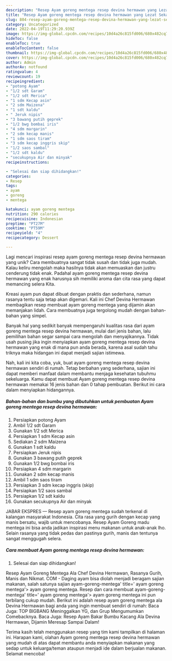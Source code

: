 ```yaml
---
description: "Resep Ayam goreng mentega resep devina hermawan yang Lezat Sekali"
title: "Resep Ayam goreng mentega resep devina hermawan yang Lezat Sekali"
slug: 804-resep-ayam-goreng-mentega-resep-devina-hermawan-yang-lezat-sekali
category: Uncategorized
date: 2022-04-19T11:29:20.939Z
image: https://img-global.cpcdn.com/recipes/10d4a26c815fd006/680x482cq70/ayam-goreng-mentega-resep-devina-hermawan-foto-resep-utama.jpg
hideToc: false
enableToc: true
enableTocContent: false
thumbnail: https://img-global.cpcdn.com/recipes/10d4a26c815fd006/680x482cq70/ayam-goreng-mentega-resep-devina-hermawan-foto-resep-utama.jpg
cover: https://img-global.cpcdn.com/recipes/10d4a26c815fd006/680x482cq70/ayam-goreng-mentega-resep-devina-hermawan-foto-resep-utama.jpg
author: Admin
authorAv: notfound
ratingvalue: 4
reviewcount: 19
recipeingredient:
- "potong Ayam"
- "1/2 sdt Garam"
- "1/2 sdt Merica"
- "1 sdm Kecap asin"
- "2 sdm Maizena"
- "1 sdt kaldu"
- " Jeruk nipis"
- "3 bawang putih geprek"
- "1/2 bwg bombai iris"
- "4 sdm margarin"
- "2 sdm kecap manis"
- "1 sdm saos tiram"
- "3 sdm kecap inggris skip"
- "1/2 saos sambal"
- "1/2 sdt kaldu"
- "secukupnya Air dan minyak"
recipeinstructions:

- "Selesai dan siap dihidangkan!"
categories:
- Resep
tags:
- ayam
- goreng
- mentega

katakunci: ayam goreng mentega 
nutrition: 290 calories
recipecuisine: Indonesian
preptime: "PT27M"
cooktime: "PT59M"
recipeyield: "4"
recipecategory: Dessert

---
```





Lagi mencari inspirasi resep ayam goreng mentega resep devina hermawan yang unik? Cara membuatnya sangat tidak susah dan tidak juga mudah. Kalau keliru mengolah maka hasilnya tidak akan memuaskan dan justru cenderung tidak enak. Padahal ayam goreng mentega resep devina hermawan yang enak harusnya sih memiliki aroma dan cita rasa yang dapat memancing selera Kita.





Kreasi ayam pun dapat dibuat dengan praktis dan sederhana, namun rasanya tentu saja tetap akan digemari. Kali ini Chef Devina Hermawan membagikan resep membuat ayam goreng mentega yang dijamin akan memanjakan lidah. Cara membuatnya juga tergolong mudah dengan bahan-bahan yang simpel.

Banyak hal yang sedikit banyak mempengaruhi kualitas rasa dari ayam goreng mentega resep devina hermawan, mulai dari jenis bahan, lalu pemilihan bahan segar sampai cara mengolah dan menyajikannya. Tidak usah pusing jika ingin menyiapkan ayam goreng mentega resep devina hermawan yang enak di mana pun anda berada, karena asal sudah tahu triknya maka hidangan ini dapat menjadi sajian istimewa.






Nah, kali ini kita coba, yuk, buat ayam goreng mentega resep devina hermawan sendiri di rumah. Tetap berbahan yang sederhana, sajian ini dapat memberi manfaat dalam membantu menjaga kesehatan tubuhmu sekeluarga. Kamu dapat membuat Ayam goreng mentega resep devina hermawan memakai 16 jenis bahan dan 0 tahap pembuatan. Berikut ini cara dalam menyiapkan hidangannya.

<!--inarticleads1-->

##### Bahan-bahan dan bumbu yang dibutuhkan untuk pembuatan Ayam goreng mentega resep devina hermawan:

1. Persiapkan potong Ayam
1. Ambil 1/2 sdt Garam
1. Gunakan 1/2 sdt Merica
1. Persiapkan 1 sdm Kecap asin
1. Sediakan 2 sdm Maizena
1. Gunakan 1 sdt kaldu
1. Persiapkan  Jeruk nipis
1. Gunakan 3 bawang putih geprek
1. Gunakan 1/2 bwg bombai iris
1. Persiapkan 4 sdm margarin
1. Gunakan 2 sdm kecap manis
1. Ambil 1 sdm saos tiram
1. Persiapkan 3 sdm kecap inggris (skip)
1. Persiapkan 1/2 saos sambal
1. Persiapkan 1/2 sdt kaldu
1. Gunakan secukupnya Air dan minyak


JABAR EKSPRES — Resep ayam goreng mentega sudah terkenal di kalangan masyarakat Indonesia. Cita rasa yang gurih dengan kecap yang manis bersatu, wajib untuk mencobanya. Resep Ayam Goreng madu mentega ini bisa anda jadikan inspirasi menu makanan untuk anak-anak lho. Selain rasanya yang tidak pedas dan pastinya gurih, manis dan tentunya sangat menggugah selera. 

<!--inarticleads2-->

##### Cara membuat Ayam goreng mentega resep devina hermawan:


1. Selesai dan siap dihidangkan!

Resep Ayam Goreng Mentega Ala Chef Devina Hermawan, Rasanya Gurih, Manis dan Nikmat. COM - Daging ayam bisa diolah menjadi beragam sajian makanan, salah satunya sajian ayam-goreng-mentega&#39; title=&#39; ayam goreng mentega&#39;&gt; ayam goreng mentega. Resep dan cara membuat ayam-goreng-mentega&#39; title=&#39; ayam goreng mentega&#39;&gt; ayam goreng mentega ini pun terbilang cukup mudah. Berikut ini adalah resep ayam goreng mentega ala Devina Hermawan bagi anda yang ingin membuat sendiri di rumah: Baca Juga: TOP BIGBANG Meninggalkan YG, dan Grup Mengumumkan Comebacknya. Baca Juga: Resep Ayam Bakar Bumbu Kacang Ala Devina Hermawan, Dijamin Meresap Sampai Dalam! 

Terima kasih telah menggunakan resep yang tim kami tampilkan di halaman ini. Harapan kami, olahan Ayam goreng mentega resep devina hermawan yang mudah di atas dapat membantu anda menyiapkan makanan yang sedap untuk keluarga/teman ataupun menjadi ide dalam berjualan makanan. Selamat mencoba!
